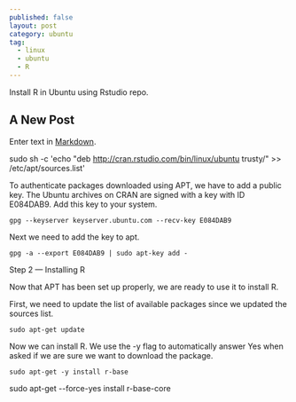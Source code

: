 ```yaml
---
published: false
layout: post
category: ubuntu
tag:
  - linux
  - ubuntu
  - R
---
```

Install R in Ubuntu using Rstudio repo. 

## A New Post

Enter text in [Markdown](https://www.digitalocean.com/community/tutorials/how-to-set-up-r-on-ubuntu-14-04). 



sudo sh -c 'echo "deb http://cran.rstudio.com/bin/linux/ubuntu trusty/" >> /etc/apt/sources.list'

To authenticate packages downloaded using APT, we have to add a public key. The Ubuntu archives on CRAN are signed with a key with ID E084DAB9. Add this key to your system.

    gpg --keyserver keyserver.ubuntu.com --recv-key E084DAB9

Next we need to add the key to apt.

    gpg -a --export E084DAB9 | sudo apt-key add -

Step 2 — Installing R

Now that APT has been set up properly, we are ready to use it to install R.

First, we need to update the list of available packages since we updated the sources list.

    sudo apt-get update

Now we can install R. We use the -y flag to automatically answer Yes when asked if we are sure we want to download the package.

    sudo apt-get -y install r-base


sudo apt-get --force-yes install r-base-core

